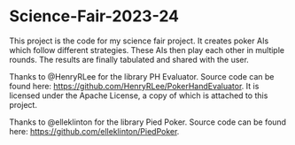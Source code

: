 # Science-Fair-2023-24
This project is the code for my science fair project. It creates poker AIs which follow different strategies. These AIs then play each other in multiple rounds. The results are finally tabulated and shared with the user.

Thanks to @HenryRLee for the library PH Evaluator. Source code can be found here: https://github.com/HenryRLee/PokerHandEvaluator. It is licensed under the Apache License, a copy of which is attached to this project.

Thanks to @elleklinton for the library Pied Poker. Source code can be found here: https://github.com/elleklinton/PiedPoker.